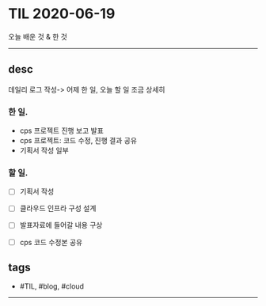 # TIL 2020-06-19

오늘 배운 것 & 한 것

--------------------------

## desc

데일리 로그 작성-> 어제 한 일, 오늘 할 일 조금 상세히

### 한 일.

- cps 프로젝트 진행 보고 발표
- cps 프로젝트: 코드 수정, 진행 결과 공유
- 기획서 작성 일부

### 할 일.

- [ ] 기획서 작성
- [ ] 클라우드 인프라 구성 설계
- [ ] 발표자료에 들어갈 내용 구상
- [ ] cps 코드 수정본 공유






## tags
- \#TIL, \#blog, \#cloud

--------------------------


 